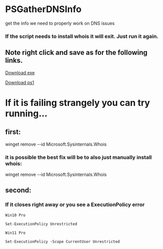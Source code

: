 # PSGatherDNSInfo
get the info we need to properly work on DNS issues

### If the script needs to install whois it will exit. Just run it again.
 
## Note right click and save as for the following links.
[Download exe](https://github.com/mrdatawolf/PSGatherDNSInfo/releases/download/v1.1.2/Get-DomainInfo.exe) 

[Download ps1](https://raw.githubusercontent.com/mrdatawolf/PSGatherDNSInfo/refs/heads/main/Get-DomainInfo.ps1)

# If it is failing strangely you can try running...
## first:
winget remove --id Microsoft.Sysinternals.Whois

### it is possible the best fix will be to also just manually install whois:
winget remove --id Microsoft.Sysinternals.Whois

## second:
### If it closes right away or you see a ExecutionPolicy error

    Win10 Pro

    Set-ExecutionPolicy Unrestricted

    Win11 Pro

    Set-ExecutionPolicy -Scope CurrentUser Unrestricted

